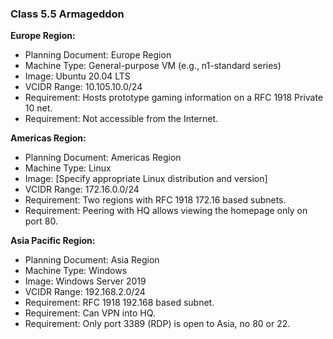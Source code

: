 ### Class 5.5 Armageddon

**Europe Region:**
- Planning Document: Europe Region
- Machine Type: General-purpose VM (e.g., n1-standard series)
- Image: Ubuntu 20.04 LTS
- VCIDR Range: 10.105.10.0/24
- Requirement: Hosts prototype gaming information on a RFC 1918 Private 10 net.
- Requirement: Not accessible from the Internet.

**Americas Region:**
- Planning Document: Americas Region
- Machine Type: Linux
- Image: [Specify appropriate Linux distribution and version]
- VCIDR Range: 172.16.0.0/24
- Requirement: Two regions with RFC 1918 172.16 based subnets.
- Requirement: Peering with HQ allows viewing the homepage only on port 80.

**Asia Pacific Region:**
- Planning Document: Asia Region
- Machine Type: Windows
- Image: Windows Server 2019
- VCIDR Range: 192.168.2.0/24
- Requirement: RFC 1918 192.168 based subnet.
- Requirement: Can VPN into HQ.
- Requirement: Only port 3389 (RDP) is open to Asia, no 80 or 22.
